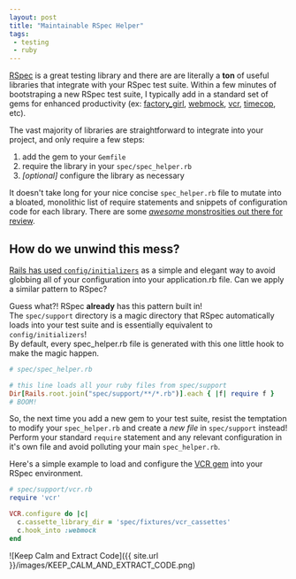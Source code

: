 ```yaml
---
layout: post
title: "Maintainable RSpec Helper"
tags:
 - testing
 - ruby
---
```


[RSpec](http://rspec.info/) is a great testing library and there are are literally
a **ton** of useful libraries that integrate with your RSpec test suite.
Within a few minutes of bootstraping a new RSpec test suite, I typically add
in a standard set of gems for enhanced productivity
(ex: [factory_girl](https://github.com/thoughtbot/factory_girl),
[webmock](https://github.com/bblimke/webmock), [vcr](https://github.com/vcr/vcr),
[timecop](https://github.com/travisjeffery/timecop), etc).

The vast majority of libraries are straightforward to integrate into your project,
and only require a few steps:
1.  add the gem to your `Gemfile`
2.  require the library in your `spec/spec_helper.rb`
3.  *[optional]* configure the library as necessary

It doesn't take long for your nice concise `spec_helper.rb` file to mutate into a
bloated, monolithic list of require statements and snippets of configuration code
for each library.  There are some [*awesome* monstrosities out there for review](https://github.com/badeball/formtastic-pure/blob/32c4c254b183bdf5d0b1b28d5861e6e104694949/spec/spec_helper.rb).

## How do we unwind this mess?

[Rails has used `config/initializers`](http://guides.rubyonrails.org/configuring.html)
as a simple and elegant way to avoid globbing all of your configuration
into your application.rb file.  Can we apply a similar pattern to RSpec?

Guess what?! RSpec **already** has this pattern built in!  
The `spec/support` directory is a magic directory that RSpec automatically
loads into your test suite and is essentially equivalent to `config/initializers`!  
By default, every spec_helper.rb file is generated with this one little hook
to make the magic happen.

```ruby
# spec/spec_helper.rb

# this line loads all your ruby files from spec/support
Dir[Rails.root.join("spec/support/**/*.rb")].each { |f| require f }
# BOOM!
```

So, the next time you add a new gem to your test suite, resist the temptation
to modify your `spec_helper.rb` and create a *new file* in `spec/support` instead!
Perform your standard `require` statement and any relevant configuration in it's
own file and avoid polluting your main `spec_helper.rb`.

Here's a simple example to load and configure the [VCR gem](https://github.com/vcr/vcr)
into your RSpec environment.

```ruby
# spec/support/vcr.rb
require 'vcr'

VCR.configure do |c|
  c.cassette_library_dir = 'spec/fixtures/vcr_cassettes'
  c.hook_into :webmock
end
```

![Keep Calm and Extract Code]({{ site.url }}/images/KEEP_CALM_AND_EXTRACT_CODE.png)
